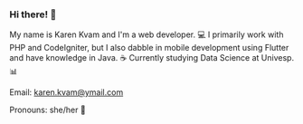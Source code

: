 ### Hi there! 👋

My name is Karen Kvam and I'm a web developer. 💻
I primarily work with PHP and CodeIgniter, but I also dabble in mobile development using Flutter and have knowledge in Java. ☕
Currently studying Data Science at Univesp. 📊

Email: karen.kvam@ymail.com

Pronouns: she/her 🌸

